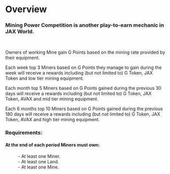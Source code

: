 <h1>Overview</h1>
<h3>Mining Power Competition is another play-to-earn mechanic in JAX World.</h3> 
<br>
 <p>Owners of working Mine gain G Points based on the mining rate provided by their equipment.</p> 
<p>Each week top 3 Miners based on G Points they manage to gain during the week will receive a rewards including (but not limited to) G Token, JAX Token and low tier  mining equipment.</p>
<p>Each month top 5 Miners based on G Points gained during the previous 30 days will receive a rewards including (but not limited to) G Token, JAX Token, AVAX and mid tier mining equipment.</p>
<p>Each 6 months top 10 Miners based on G Points gained during the previous 180 days will receive a rewards including (but not limited to) G Token, JAX Token, AVAX and high tier mining equipment.</p>

<h3>Requirements:</h3>
<dl>
<dt><h4>At the end of each period Miners must own:</h4></dt>
<dd>- At least one Miner.</dd>
<dd>- At least one Land.</dd>
<dd>- At least one Mine.</dd>
</dl>
